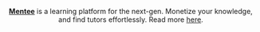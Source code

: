 <p align="center">
  <a href="https://trymentee.com/"><b>Mentee</b></a> is a learning platform for the next-gen. Monetize your knowledge, and find tutors effortlessly. Read more <a href="https://trymentee.com/blog">here</a>.
</p>
